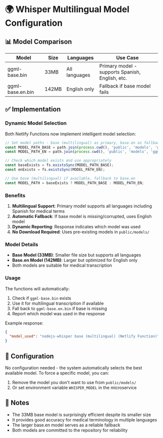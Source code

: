 # 🌍 Whisper Multilingual Model Configuration

## 📊 Model Comparison

| Model | Size | Languages | Use Case |
|-------|------|-----------|----------|
| ggml-base.bin | 33MB | All languages | Primary model - supports Spanish, English, etc. |
| ggml-base.en.bin | 142MB | English only | Fallback if base model fails |

## ✅ Implementation

### Dynamic Model Selection

Both Netlify Functions now implement intelligent model selection:

```javascript
// Set model paths - base (multilingual) as primary, base.en as fallback
const MODEL_PATH_BASE = path.join(process.cwd(), 'public', 'models', 'ggml-base.bin');
const MODEL_PATH_EN = path.join(process.cwd(), 'public', 'models', 'ggml-base.en.bin');

// Check which model exists and use appropriately
const baseExists = fs.existsSync(MODEL_PATH_BASE);
const enExists = fs.existsSync(MODEL_PATH_EN);

// Use base (multilingual) if available, fallback to base.en
const MODEL_PATH = baseExists ? MODEL_PATH_BASE : MODEL_PATH_EN;
```

### Benefits

1. **Multilingual Support**: Primary model supports all languages including Spanish for medical terms
2. **Automatic Fallback**: If base model is missing/corrupted, uses English model
3. **Dynamic Reporting**: Response indicates which model was used
4. **No Download Required**: Uses pre-existing models in `public/models/`

### Model Details

- **Base Model (33MB)**: Smaller file size but supports all languages
- **Base.en Model (142MB)**: Larger but optimized for English only
- Both models are suitable for medical transcription

### Usage

The functions will automatically:
1. Check if `ggml-base.bin` exists
2. Use it for multilingual transcription if available
3. Fall back to `ggml-base.en.bin` if base is missing
4. Report which model was used in the response

Example response:
```json
{
  "model_used": "nodejs-whisper base (multilingual) (Netlify Function)"
}
```

## 🔧 Configuration

No configuration needed - the system automatically selects the best available model. To force a specific model, you can:

1. Remove the model you don't want to use from `public/models/`
2. Or set environment variable `WHISPER_MODEL` in the microservice

## 📝 Notes

- The 33MB base model is surprisingly efficient despite its smaller size
- It provides good accuracy for medical terminology in multiple languages
- The larger base.en model serves as a reliable fallback
- Both models are committed to the repository for reliability